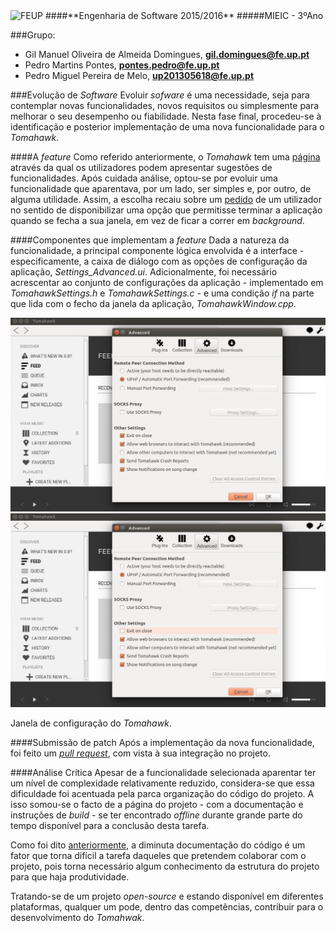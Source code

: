 <img src="https://encrypted-tbn2.gstatic.com/images?q=tbn:ANd9GcQ5v37xur40kL994HczH-li9mzyHP47jhvORpy-vNoHzatPjm11gSvwLVU" alt="FEUP">
####**Engenharia de Software 2015/2016**
#####MIEIC - 3ºAno

###Grupo:
- Gil Manuel Oliveira de Almeida Domingues, **gil.domingues@fe.up.pt**
- Pedro Martins Pontes, **pontes.pedro@fe.up.pt**
- Pedro Miguel Pereira de Melo, **up201305618@fe.up.pt**

###Evolução de *Software*
Evoluir *sofware* é uma necessidade, seja para contemplar novas funcionalidades, novos requisitos ou simplesmente para melhorar o seu desempenho ou fiabilidade.
Nesta fase final, procedeu-se à identificação e posterior implementação de uma nova funcionalidade para o *Tomahawk*.


####A *feature*
Como referido anteriormente, o *Tomahawk* tem uma [página](https://tomahawk.uservoice.com/) através da qual os utilizadores podem apresentar sugestões de funcionalidades. Após cuidada análise,  optou-se por evoluir uma funcionalidade que aparentava, por um lado, ser simples e, por outro, de alguma utilidade. 
Assim, a escolha recaiu sobre um [pedido](https://tomahawk.uservoice.com/forums/224204-feature-requests/suggestions/9735033-shut-down-the-player-when-you-press-the-close-butt) de um utilizador no sentido de disponibilizar uma opção que permitisse terminar a aplicação quando se fecha a sua janela, em vez de ficar a correr em *background*.


####Componentes que implementam a *feature*
Dada a natureza da funcionalidade, a principal componente lógica envolvida é a interface - especificamente, a caixa de diálogo com as opções de configuração da aplicação, *Settings_Advanced.ui*. 
Adicionalmente, foi necessário acrescentar ao conjunto de configurações da aplicação - implementado em *TomahawkSettings.h* e *TomahawkSettings.c* - e uma condição *if* na parte que lida com o fecho da janela da aplicação, *TomahawkWindow.cpp*.

<img src="https://github.com/pmpontes/tomahawk/blob/master/ESOF-docs/resources/check.jpg?raw=true" alt="Tomahawk configurations.">
<img src="https://github.com/pmpontes/tomahawk/blob/master/ESOF-docs/resources/uncheck.jpg?raw=true" alt="Tomahawk configurations.">

Janela de configuração do *Tomahawk*.

####Submissão de patch
Após a implementação da nova funcionalidade, foi feito um [*pull request*](https://github.com/tomahawk-player/tomahawk/pull/362), com vista à sua integração no projeto.


####Análise Crítica
Apesar de a funcionalidade selecionada aparentar ter um nível de complexidade relativamente reduzido, considera-se que essa dificuldade foi acentuada pela parca organização do código do projeto. A isso somou-se o facto de a página do projeto - com a documentação e instruções de *build* - se ter encontrado *offline* durante grande parte do tempo disponível para a conclusão desta tarefa.

Como foi dito [anteriormente](https://github.com/pmpontes/tomahawk/blob/master/ESOF-docs/Report4.md), a diminuta documentação do código é um fator que torna difícil a tarefa daqueles que pretendem colaborar com o projeto, pois torna necessário algum conhecimento da estrutura do projeto para que haja produtividade.

Tratando-se de um projeto *open-source* e estando disponível em diferentes plataformas, qualquer um pode, dentro das competências, contribuir para o desenvolvimento do *Tomahwak*.


